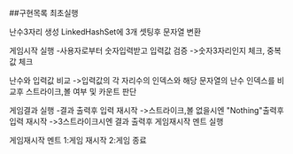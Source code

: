 ##구현목록
최초실행

난수3자리 생성
LinkedHashSet에 3개 셋팅후 문자열 변환

게임시작 실행
-사용자로부터 숫자입력받고 입력값 검증
  ->숫자3자리인지 체크, 중복값 체크

난수와 입력값 비교
 ->입력값의 각 자리수의 인덱스와 해당 문자열의 난수 인덱스를 비교후 스트라이크,볼 여부 및 카운트 판단

게임결과 실행
-결과 출력후 입력 재시작
 ->스트라이크,볼 없을시엔 "Nothing"출력후 입력 재시작
 ->3스트라이크시엔 결과 출력후 게임재시작 멘트 실행
 
게임재시작 멘트
1:게임 재시작
2:게임 종료
